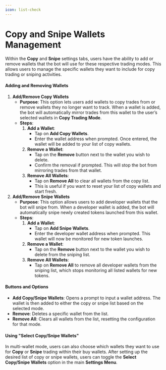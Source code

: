 ```yaml
---
icon: list-check
---
```


# Copy and Snipe Wallets Management

Within the **Copy** and **Snipe** settings tabs, users have the ability to add or remove wallets that the bot will use for these respective trading modes. This allows users to manage the specific wallets they want to include for copy trading or sniping activities.

#### Adding and Removing Wallets

1. **Add/Remove Copy Wallets**
   * **Purpose**: This option lets users add wallets to copy trades from or remove wallets they no longer want to track. When a wallet is added, the bot will automatically mirror trades from this wallet to the user’s selected wallets in **Copy Trading Mode**.
   * **Steps**:
     1. **Add a Wallet**:
        * Tap on **Add Copy Wallets**.
        * Enter the wallet address when prompted. Once entered, the wallet will be added to your list of copy wallets.
     2. **Remove a Wallet**:
        * Tap on the **Remove** button next to the wallet you wish to delete.
        * Confirm the removal if prompted. This will stop the bot from mirroring trades from that wallet.
     3. **Remove All Wallets**:
        * Tap on **Remove All** to clear all wallets from the copy list.
        * This is useful if you want to reset your list of copy wallets and start fresh.
2. **Add/Remove Snipe Wallets**
   * **Purpose**: This option allows users to add developer wallets that the bot will snipe from. When a developer wallet is added, the bot will automatically snipe newly created tokens launched from this wallet.
   * **Steps**:
     1. **Add a Wallet**:
        * Tap on **Add Snipe Wallets**.
        * Enter the developer wallet address when prompted. This wallet will now be monitored for new token launches.
     2. **Remove a Wallet**:
        * Tap on the **Remove** button next to the wallet you wish to delete from the sniping list.
     3. **Remove All Wallets**:
        * Tap on **Remove All** to remove all developer wallets from the sniping list, which stops monitoring all listed wallets for new tokens.

#### Buttons and Options

* **Add Copy/Snipe Wallets**: Opens a prompt to input a wallet address. The wallet is then added to either the copy or snipe list based on the selected mode.
* **Remove**: Deletes a specific wallet from the list.
* **Remove All**: Clears all wallets from the list, resetting the configuration for that mode.

#### Using "Select Copy/Snipe Wallets"

In multi-wallet mode, users can also choose which wallets they want to use for **Copy** or **Snipe** trading within their buy wallets. After setting up the desired list of copy or snipe wallets, users can toggle the **Select Copy/Snipe Wallets** option in the main **Settings Menu**.
